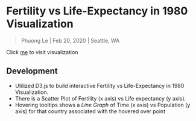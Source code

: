 # Fertility vs Life-Expectancy in 1980 Visualization
> Phuong Le | Feb 20, 2020 | Seattle, WA

Click [me](https://lekhacminhphuong.github.io/Fertility-LifeExpectancy-Visualization/) to visit visualization

## Development
- Utilized D3.js to build interactive Fertility vs Life-Expectancy in 1980 Visualization.
- There is a Scatter Plot of Fertility (x axis) vs Life expectancy (y axis).
- Hovering tooltips shows a _Line Graph_ of Time (x axis) vs Population (y axis) for that country associated with the hovered over point
